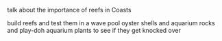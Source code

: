talk about the importance of reefs in Coasts 

build reefs and test them in a wave pool
	oyster shells and aquarium rocks and play-doh 
		aquarium plants to see if they get knocked over

